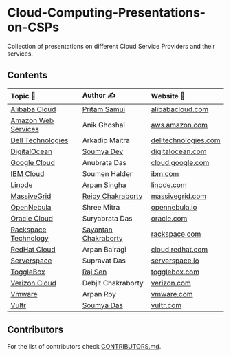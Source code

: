 # Cloud-Computing-Presentations-on-CSPs
Collection of presentations on different Cloud Service Providers and their services.

## Contents
| Topic 📑 | Author ✍ |  Website 🔗  |
|  :-  |  :-   |     :-      |
|[Alibaba Cloud](https://github.com/CS-dept-Vivekananda-Centenary-College/Cloud-Computing-Presentations-on-CSPs/blob/main/Alibaba_Cloud%5BPritam_Samui%5D.pdf)|[Pritam Samui](https://github.com/Pritamart)|[alibabacloud.com](https://in.alibabacloud.com/en)|
|[Amazon Web Services](https://github.com/CS-dept-Vivekananda-Centenary-College/Cloud-Computing-Presentations-on-CSPs/blob/main/Amazon_Web_Services%5BAnik_Ghoshal%5D.pdf)|Anik Ghoshal|[aws.amazon.com](https://aws.amazon.com/)|
|[Dell Technologies](https://github.com/CS-dept-Vivekananda-Centenary-College/Cloud-Computing-Presentations-on-CSPs/blob/main/Dell_Technologies%5BArkadip_Maitra%5D.pdf)|Arkadip Maitra|[delltechnologies.com](https://www.delltechnologies.com/en-us/cloud/index.htm)|
|[DigitalOcean](https://github.com/CS-dept-Vivekananda-Centenary-College/Cloud-Computing-Presentations-on-CSPs/blob/main/DigitalOcean%5BSoumya_Dey%5D.pdf)|[Soumya Dey](https://github.com/Soumya-Dey)|[digitalocean.com](https://www.digitalocean.com/)|
|[Google Cloud](https://github.com/CS-dept-Vivekananda-Centenary-College/Cloud-Computing-Presentations-on-CSPs/blob/main/GoogleCloud%5BAnubrata_Das%5D.pdf)|Anubrata Das|[cloud.google.com](https://cloud.google.com/)|
|[IBM Cloud](https://github.com/CS-dept-Vivekananda-Centenary-College/Cloud-Computing-Presentations-on-CSPs/blob/main/IBM_cloud%5BSoumen_Halder%5D.pdf)|Soumen Halder|[ibm.com](https://www.ibm.com/cloud)|
|[Linode](https://github.com/CS-dept-Vivekananda-Centenary-College/Cloud-Computing-Presentations-on-CSPs/blob/main/Linode%5BArpan_Singha%5D.pdf)|[Arpan Singha](https://github.com/ArpanSingha)|[linode.com](https://www.linode.com/)|
|[MassiveGrid](https://github.com/CS-dept-Vivekananda-Centenary-College/Cloud-Computing-Presentations-on-CSPs/blob/main/MassiveGrid%5BRejoy_Chakroborty%5D.pdf)|[Rejoy Chakraborty](https://github.com/rejoyc-cs)|[massivegrid.com](https://massivegrid.com/)|
|[OpenNebula](https://github.com/CS-dept-Vivekananda-Centenary-College/Cloud-Computing-Presentations-on-CSPs/blob/main/OpenNebula%5BShree_Mitra%5D.pdf)|Shree Mitra|[opennebula.io](https://opennebula.io/)|
|[Oracle Cloud](https://github.com/CS-dept-Vivekananda-Centenary-College/Cloud-Computing-Presentations-on-CSPs/blob/main/Oracle_cloud%5BSuryabrata_Das%5D.pdf)|Suryabrata Das|[oracle.com](https://www.oracle.com/index.html)|
|[Rackspace Technology](https://github.com/CS-dept-Vivekananda-Centenary-College/Cloud-Computing-Presentations-on-CSPs/blob/main/Rackspace_technology%5BSayantan_Chakraborty%5D.pdf)|[Sayantan Chakraborty](https://github.com/chakrabortysayantan699)|[rackspace.com](https://www.rackspace.com/)|
|[RedHat Cloud](https://github.com/CS-dept-Vivekananda-Centenary-College/Cloud-Computing-Presentations-on-CSPs/blob/main/RedHat_Cloud%5BArpan_Bairagi%5D.pdf)|Arpan Bairagi|[cloud.redhat.com](https://cloud.redhat.com/)|
|[Serverspace](https://github.com/CS-dept-Vivekananda-Centenary-College/Cloud-Computing-Presentations-on-CSPs/blob/main/Serverspace%5BSupravat_Das%5D.pdf)|Supravat Das|[serverspace.io](https://serverspace.io/)|
|[ToggleBox](https://github.com/CS-dept-Vivekananda-Centenary-College/Cloud-Computing-Presentations-on-CSPs/blob/main/ToggleBox%5BRaj_Sen%5D%20.pdf)|[Raj Sen](https://github.com/raj21dart)|[togglebox.com](https://www.togglebox.com/)|
|[Verizon Cloud](https://github.com/CS-dept-Vivekananda-Centenary-College/Cloud-Computing-Presentations-on-CSPs/blob/main/Verizon_cloud%5BDebjit_Chakraborty%5D.pdf)|Debjit Chakraborty|[verizon.com](https://www.verizon.com/solutions-and-services/verizon-cloud/)|
|[Vmware](https://github.com/CS-dept-Vivekananda-Centenary-College/Cloud-Computing-Presentations-on-CSPs/blob/main/Vmware%5BArpan_Roy%5D.pdf)|Arpan Roy|[vmware.com](https://www.vmware.com/)|
|[Vultr](https://github.com/CS-dept-Vivekananda-Centenary-College/Cloud-Computing-Presentations-on-CSPs/blob/main/Vultr%5BSoumya_Das%5D.pdf)|[Soumya Das](https://github.com/soumya-das67)|[vultr.com](https://www.vultr.com/)|

## Contributors
For the list of contributors check [CONTRIBUTORS.md](https://github.com/Vivekananda-Centenary-College/Cloud-Computing-Presentations-on-CSPs/blob/main/CONTRIBUTORS.md).
